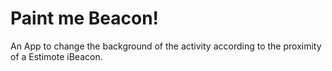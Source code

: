 <h1>Paint me Beacon!</h1>
An App to change the background of the activity according to the proximity of a Estimote iBeacon.




